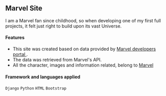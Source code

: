 ## Marvel Site
I am a Marvel fan since childhood, so when developing one of my first full projects, it felt just right to build upon its vast Universe.

#### Features
- This site was created based on data provided by [Marvel developers portal ](https://developer.marvel.com/).
- The data was retrieved from Marvel's API.
- All the character, images and information related, belong to [Marvel](https://www.marvel.com/)

#### Framework and languages applied
`Django` `Python` `HTML` `Bootstrap`
